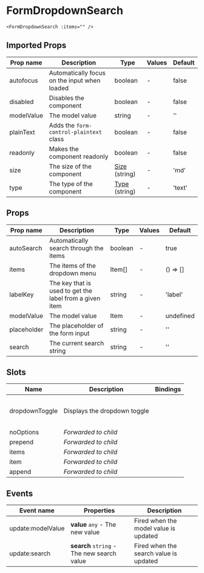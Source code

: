 # FormDropdownSearch

```vue
<FormDropdownSearch :items="" />
```

## Imported Props

| Prop name  | Description                                  | Type                                              | Values | Default |
| ---------- | -------------------------------------------- | ------------------------------------------------- | ------ | ------- |
| autofocus  | Automatically focus on the input when loaded | boolean                                           | -      | false   |
| disabled   | Disables the component                       | boolean                                           | -      | false   |
| modelValue | The model value                              | string                                            | -      | ''      |
| plainText  | Adds the `form-control-plaintext` class      | boolean                                           | -      | false   |
| readonly   | Makes the component readonly                 | boolean                                           | -      | false   |
| size       | The size of the component                    | [Size](../../composables/useSize) (string)        | -      | 'md'    |
| type       | The type of the component                    | [Type](../../composables/useFormControl) (string) | -      | 'text'  |

## Props

| Prop name   | Description                                             | Type    | Values | Default     |
| ----------- | ------------------------------------------------------- | ------- | ------ | ----------- |
| autoSearch  | Automatically search through the items                  | boolean | -      | true        |
| items       | The items of the dropdown menu                          | Item[]  | -      | () =&gt; [] |
| labelKey    | The key that is used to get the label from a given item | string  | -      | 'label'     |
| modelValue  | The model value                                         | Item    | -      | undefined   |
| placeholder | The placeholder of the form input                       | string  | -      | ''          |
| search      | The current search string                               | string  | -      | ''          |

## Slots

| Name           | Description                  | Bindings             |
| -------------- | ---------------------------- | -------------------- |
| dropdownToggle | Displays the dropdown toggle | <br/><br/><br/><br/> |
| noOptions      | _Forwarded to child_         |                      |
| prepend        | _Forwarded to child_         |                      |
| items          | _Forwarded to child_         |                      |
| item           | _Forwarded to child_         |                      |
| append         | _Forwarded to child_         |                      |

## Events

| Event name        | Properties                                 | Description                            |
| ----------------- | ------------------------------------------ | -------------------------------------- |
| update:modelValue | **value** `any` - The new value            | Fired when the model value is updated  |
| update:search     | **search** `string` - The new search value | Fired when the search value is updated |
